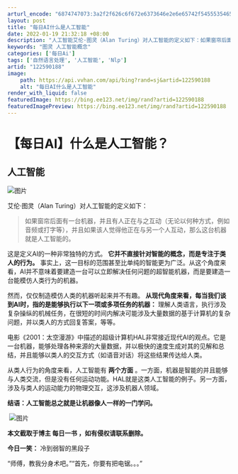 ```yaml
---
arturl_encode: "6874747073:3a2f2f626c6f672e6373646e2e6e65742f5455535465725f2f:61727469636c652f64657461696c732f313232353930313838"
layout: post
title: "每日AI什么是人工智能"
date: 2022-01-19 21:32:18 +08:00
description: "人工智能艾伦·图灵（Alan Turing）对人工智能的定义如下：如果窗帘后面有一台机器，并且有人正"
keywords: "图灵 人工智能概念"
categories: ['每日Ai']
tags: ['自然语言处理', '人工智能', 'Nlp']
artid: "122590188"
image:
    path: https://api.vvhan.com/api/bing?rand=sj&artid=122590188
    alt: "每日AI什么是人工智能"
render_with_liquid: false
featuredImage: https://bing.ee123.net/img/rand?artid=122590188
featuredImagePreview: https://bing.ee123.net/img/rand?artid=122590188
---
```


# 【每日AI】什么是人工智能？

## 人工智能

![图片](https://i-blog.csdnimg.cn/blog_migrate/ad8fb3052ba644e9f36ac023365aff76.png)

艾伦·图灵（Alan Turing）对人工智能的定义如下：

> 如果窗帘后面有一台机器，并且有人正在与之互动（无论以何种方式，例如音频或打字等），并且如果该人觉得他正在与另一个人互动，那么这台机器就是人工智能的。

这是定义AI的一种非常独特的方式。
**它并不直接针对智能的概念，而是专注于类人的行为。**
事实上，这一目标的范围甚至比单纯的智能更为广泛。从这个角度来看，AI并不意味着要建造一台可以立即解决任何问题的超智能机器，而是要建造一台能模仿人类行为的机器。

然而，仅仅制造模仿人类的机器听起来并不有趣。
**从现代角度来看，每当我们谈到AI时，指的是能够执行以下一项或多项任务的机器：**
理解人类语言，执行涉及复杂操纵的机械任务，在很短的时间内解决可能涉及大量数据的基于计算机的复杂问题，并以类人的方式回复答案，等等。

电影《2001：太空漫游》中描述的超级计算机HAL非常接近现代AI的观点。它是一台机器，能够处理各种来源的大量数据，并以极快的速度生成对其的见解和总结，并且能够以类人的交互方式（如语音对话）将这些结果传达给人类。

从类人行为的角度来看，人工智能有
**两个方面**
。一方面，机器是智能的并且能够与人类交流，但是没有任何运动功能。HAL就是这类人工智能的例子。另一方面，涉及与类人的运动能力的物理交互，这涉及机器人领域。

**结语：人工智能总之就是让机器像人一样的一门学问。**

**​​​​​​​**
![图片](https://i-blog.csdnimg.cn/blog_migrate/d5fb6b995b5679f8784cb467f24447aa.png)

**本文截取于博主
每日一书
，如有侵权请联系删除。**

**今日一笑：**
冷到弱智的黑段子

“师傅，教我分身术吧。”“首先，你要有把电锯。。。”